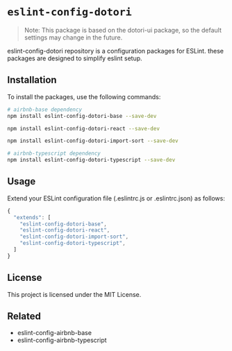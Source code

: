 # `eslint-config-dotori`

> Note: This package is based on the dotori-ui package, so the default settings may change in the future.
> 
eslint-config-dotori repository is a configuration packages for ESLint. these packages are designed to simplify eslint setup.

## Installation

To install the packages, use the following commands:
```bash
# airbnb-base dependency
npm install eslint-config-dotori-base --save-dev

npm install eslint-config-dotori-react --save-dev

npm install eslint-config-dotori-import-sort --save-dev

# airbnb-typescript dependency
npm install eslint-config-dotori-typescript --save-dev
```


## Usage
Extend your ESLint configuration file (.eslintrc.js or .eslintrc.json) as follows:
```javascript
{
  "extends": [
    "eslint-config-dotori-base",
    "eslint-config-dotori-react",
    "eslint-config-dotori-import-sort",
    "eslint-config-dotori-typescript",
  ]
}
```


## License
This project is licensed under the MIT License.

## Related
- eslint-config-airbnb-base
- eslint-config-airbnb-typescript

